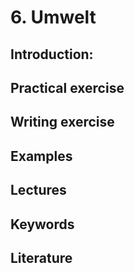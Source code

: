 # 6. Umwelt

## Introduction: 

## Practical exercise

## Writing exercise

## Examples

## Lectures

## Keywords

## Literature